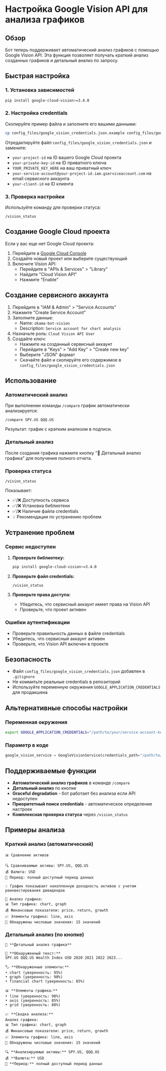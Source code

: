 # Настройка Google Vision API для анализа графиков

## Обзор

Бот теперь поддерживает автоматический анализ графиков с помощью Google Vision API. Эта функция позволяет получать краткий анализ созданных графиков и детальный анализ по запросу.

## Быстрая настройка

### 1. Установка зависимостей

```bash
pip install google-cloud-vision>=3.4.0
```

### 2. Настройка credentials

Скопируйте пример файла и заполните его вашими данными:

```bash
cp config_files/google_vision_credentials.json.example config_files/google_vision_credentials.json
```

Отредактируйте файл `config_files/google_vision_credentials.json` и замените:
- `your-project-id` на ID вашего Google Cloud проекта
- `your-private-key-id` на ID приватного ключа
- `YOUR_PRIVATE_KEY_HERE` на ваш приватный ключ
- `your-service-account@your-project-id.iam.gserviceaccount.com` на email сервисного аккаунта
- `your-client-id` на ID клиента

### 3. Проверка настройки

Используйте команду для проверки статуса:

```
/vision_status
```

## Создание Google Cloud проекта

Если у вас еще нет Google Cloud проекта:

1. Перейдите в [Google Cloud Console](https://console.cloud.google.com/)
2. Создайте новый проект или выберите существующий
3. Включите Vision API:
   - Перейдите в "APIs & Services" > "Library"
   - Найдите "Cloud Vision API"
   - Нажмите "Enable"

## Создание сервисного аккаунта

1. Перейдите в "IAM & Admin" > "Service Accounts"
2. Нажмите "Create Service Account"
3. Заполните данные:
   - Name: `okama-bot-vision`
   - Description: `Service account for chart analysis`
4. Назначьте роль: `Cloud Vision API User`
5. Создайте ключ:
   - Нажмите на созданный сервисный аккаунт
   - Перейдите в "Keys" > "Add Key" > "Create new key"
   - Выберите "JSON" формат
   - Скачайте файл и скопируйте его содержимое в `config_files/google_vision_credentials.json`

## Использование

### Автоматический анализ

При выполнении команды `/compare` график автоматически анализируется:

```
/compare SPY.US QQQ.US
```

Результат: график с кратким анализом в подписи.

### Детальный анализ

После создания графика нажмите кнопку "🤖 Детальный анализ графика" для получения полного отчета.

### Проверка статуса

```
/vision_status
```

Показывает:
- ✅/❌ Доступность сервиса
- ✅/❌ Установка библиотеки
- ✅/❌ Наличие файла credentials
- 💡 Рекомендации по устранению проблем

## Устранение проблем

### Сервис недоступен

1. **Проверьте библиотеку:**
   ```bash
   pip install google-cloud-vision>=3.4.0
   ```

2. **Проверьте файл credentials:**
   ```bash
   /vision_status
   ```

3. **Проверьте права доступа:**
   - Убедитесь, что сервисный аккаунт имеет права на Vision API
   - Проверьте, что проект активен

### Ошибки аутентификации

- Проверьте правильность данных в файле credentials
- Убедитесь, что сервисный аккаунт активен
- Проверьте, что Vision API включен в проекте

## Безопасность

- Файл `config_files/google_vision_credentials.json` добавлен в `.gitignore`
- Не коммитьте реальные credentials в репозиторий
- Используйте переменную окружения `GOOGLE_APPLICATION_CREDENTIALS` для продакшена

## Альтернативные способы настройки

### Переменная окружения

```bash
export GOOGLE_APPLICATION_CREDENTIALS="/path/to/your/service-account-key.json"
```

### Параметр в коде

```python
google_vision_service = GoogleVisionService(credentials_path="/path/to/your/service-account-key.json")
```

## Поддерживаемые функции

- **Автоматический анализ графиков** в команде `/compare`
- **Детальный анализ** по кнопке
- **Graceful degradation** - бот работает без анализа если API недоступен
- **Приоритетный поиск credentials** - автоматическое определение настроек
- **Комплексная проверка статуса** через `/vision_status`

## Примеры анализа

### Краткий анализ (автоматический)
```
📊 Сравнение активов

🔍 Сравниваемые активы: SPY.US, QQQ.US
💰 Валюта: USD
📅 Период: полный доступный период данных

💡 График показывает накопленную доходность активов с учетом реинвестирования дивидендов

🤖 Анализ графика:
📊 Тип графика: chart, graph
💰 Финансовые показатели: price, return, growth
📈 Элементы графика: line, axis
🔢 Обнаружены числовые значения: 15 значений
```

### Детальный анализ (по кнопке)
```
🤖 **Детальный анализ графика**

📝 **Обнаруженный текст:**
SPY.US QQQ.US Wealth Index USD 2020 2021 2022 2023...

🏷️ **Обнаруженные элементы:**
• chart (уверенность: 95%)
• graph (уверенность: 90%)
• financial chart (уверенность: 85%)

📊 **Элементы графика:**
• line (уверенность: 90%)
• axis (уверенность: 85%)
• grid (уверенность: 80%)

📈 **Сводка анализа:**
Анализ графика:
📊 Тип графика: chart, graph
💰 Финансовые показатели: price, return, growth
📈 Элементы графика: line, axis
🔢 Обнаружены числовые значения: 15 значений

🔍 **Анализируемые активы:** SPY.US, QQQ.US
💰 **Валюта:** USD
📅 **Период:** полный доступный период данных
```
